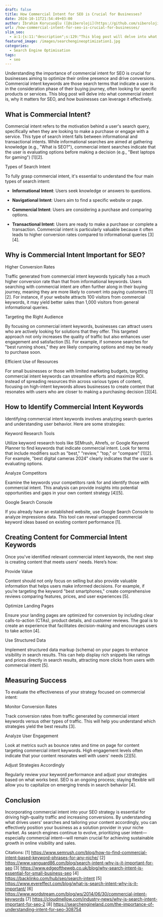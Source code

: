 ```yaml
---
draft: false
title: How Commercial Intent for SEO is Crucial for Businesses?
date: 2024-10-11T21:54:49+03:00
author: İbrahim Korucuoğlu ([@siberoloji](https://github.com/siberoloji))
url: /how-commercial-intent-for-seo-is-crucial-for-businesses/
slim_seo:
  - a:1:{s:11:"description";s:129:"This blog post will delve into what commercial intent is, why it matters for SEO, and how businesses can leverage it effectively.";}
featured_image: /images/searchengineoptimization1.jpg
categories:
  - Search Engine Optimisation
tags:
  - seo
---
```

Understanding the importance of commercial intent for SEO is crucial for businesses aiming to optimize their online presence and drive conversions. Commercial intent keywords are those search terms that indicate a user is in the consideration phase of their buying journey, often looking for specific products or services. This blog post will delve into what commercial intent is, why it matters for SEO, and how businesses can leverage it effectively.

## What is Commercial Intent?

Commercial intent refers to the motivation behind a user's search query, specifically when they are looking to make a purchase or engage with a service. This type of search intent falls between informational and transactional intents. While informational searches are aimed at gathering knowledge (e.g., "What is SEO?"), commercial intent searches indicate that the user is evaluating options before making a decision (e.g., "Best laptops for gaming") [1][2].

Types of Search Intent

To fully grasp commercial intent, it's essential to understand the four main types of search intent:
* **Informational Intent**: Users seek knowledge or answers to questions.

* **Navigational Intent**: Users aim to find a specific website or page.

* **Commercial Intent**: Users are considering a purchase and comparing options.

* **Transactional Intent**: Users are ready to make a purchase or complete a transaction.
Commercial intent is particularly valuable because it often leads to higher conversion rates compared to informational queries [3][4].

## Why is Commercial Intent Important for SEO?

Higher Conversion Rates

Traffic generated from commercial intent keywords typically has a much higher conversion rate than that from informational keywords. Users searching with commercial intent are often further along in their buying journey, meaning they are more likely to convert into paying customers [1][2]. For instance, if your website attracts 100 visitors from commercial keywords, it may yield better sales than 1,000 visitors from general informational queries.

Targeting the Right Audience

By focusing on commercial intent keywords, businesses can attract users who are actively looking for solutions that they offer. This targeted approach not only increases the quality of traffic but also enhances user engagement and satisfaction [5]. For example, if someone searches for "best running shoes," they are likely comparing options and may be ready to purchase soon.

Efficient Use of Resources

For small businesses or those with limited marketing budgets, targeting commercial intent keywords can streamline efforts and maximize ROI. Instead of spreading resources thin across various types of content, focusing on high-intent keywords allows businesses to create content that resonates with users who are closer to making a purchasing decision [3][4].

## How to Identify Commercial Intent Keywords

Identifying commercial intent keywords involves analyzing search queries and understanding user behavior. Here are some strategies:

Keyword Research Tools

Utilize keyword research tools like SEMrush, Ahrefs, or Google Keyword Planner to find keywords that indicate commercial intent. Look for terms that include modifiers such as "best," "review," "top," or "compare" [1][2]. For example, "best digital cameras 2024" clearly indicates that the user is evaluating options.

Analyze Competitors

Examine the keywords your competitors rank for and identify those with commercial intent. This analysis can provide insights into potential opportunities and gaps in your own content strategy [4][5].

Google Search Console

If you already have an established website, use Google Search Console to analyze impressions data. This tool can reveal untapped commercial keyword ideas based on existing content performance [1].

## Creating Content for Commercial Intent Keywords

Once you've identified relevant commercial intent keywords, the next step is creating content that meets users' needs. Here’s how:

Provide Value

Content should not only focus on selling but also provide valuable information that helps users make informed decisions. For example, if you’re targeting the keyword "best smartphones," create comprehensive reviews comparing features, prices, and user experiences [5].

Optimize Landing Pages

Ensure your landing pages are optimized for conversion by including clear calls-to-action (CTAs), product details, and customer reviews. The goal is to create an experience that facilitates decision-making and encourages users to take action [4].

Use Structured Data

Implement structured data markup (schema) on your pages to enhance visibility in search results. This can help display rich snippets like ratings and prices directly in search results, attracting more clicks from users with commercial intent [5].

## Measuring Success

To evaluate the effectiveness of your strategy focused on commercial intent:

Monitor Conversion Rates

Track conversion rates from traffic generated by commercial intent keywords versus other types of traffic. This will help you understand which strategies yield the best results [3].

Analyze User Engagement

Look at metrics such as bounce rates and time on page for content targeting commercial intent keywords. High engagement levels often indicate that your content resonates well with users' needs [2][5].

Adjust Strategies Accordingly

Regularly review your keyword performance and adjust your strategies based on what works best. SEO is an ongoing process; staying flexible will allow you to capitalize on emerging trends in search behavior [4].

## Conclusion

Incorporating commercial intent into your SEO strategy is essential for driving high-quality traffic and increasing conversions. By understanding what drives users' searches and tailoring your content accordingly, you can effectively position your business as a solution provider in your niche market. As search engines continue to evolve, prioritizing user intent—especially commercial intent—will remain crucial for achieving sustainable growth in online visibility and sales.

Citations: [1] https://www.semrush.com/blog/how-to-find-commercial-intent-based-keyword-phrases-for-any-niche/ [2] https://www.vanguard86.com/blog/search-intent-why-is-it-important-for-seo [3] https://www.edgeoftheweb.co.uk/blog/why-search-intent-is-essential-for-small-business-seo [4] https://backlinko.com/hub/seo/search-intent [5] https://www.evereffect.com/blog/what-is-search-intent-why-is-it-important/ [6] https://www.wordstream.com/blog/ws/2014/06/30/commercial-intent-keywords [7] https://cloudmellow.com/industry-news/why-is-search-intent-important-for-seo-2 [8] https://searchengineland.com/the-importance-of-understanding-intent-for-seo-308754
